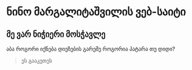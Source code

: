 # ნინო მარგალიტაშვილის ვებ-საიტი
## მე ვარ ნიჭიერი მოსჭავლე
აბა როგორი იქნება დიეზების გარეშე
როგორია პატარა თუ დიდი?
> ეს გააკეთეს 
